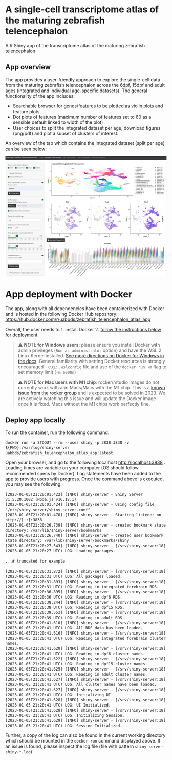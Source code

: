 # A single-cell transcriptome atlas of the maturing zebrafish telencephalon
A R Shiny app of the transcriptome atlas of the maturing zebrafish telencephalon

<!-- TODO: ### Citation [once link is available] -->
## App overview

The app provides a user-friendly approach to explore the single-cell data from the maturing zebrafish telencephalon across the 6dpf, 15dpf and adult ages (integrated and individual age-specific datasets). The general functionality of the app includes:

* Searchable browser for genes/features to be plotted as violin plots and feature plots.
* Dot plots of features (maximum number of features set to 60 as a sensible default linked to width of the plot)
* User choices to split the integrated dataset per age, download figures (png/pdf) and plot a subset of clusters of interest.

An overview of the tab which contains the integrated dataset (split per age) can be seen below:

<img src="./figs/overview.png" align="center" width="850px" />

<br>

# App deployment with Docker

The app, along with all dependencies have been containerized with Docker and is hosted in the following Docker Hub repository: <https://hub.docker.com/r/uabbds/zebrafish_telencephalon_atlas_app>

Overall, the user needs to 1. install Docker 2. [follow the instructions below for deployment](#deploy-app-locally).

> :warning: **NOTE for Windows users**: please ensure you install Docker with admin privileges (`Run as administrator` option) and have the WSL 2 Linux Kernel installed. [See more directions on Docker for Windows in the docs](https://docs.docker.com/desktop/install/windows-install/). General familiarity with setting Docker resources is strongly encouraged - e.g.: `.wslconfig` file and use of the `docker run -m` flag to set memory limit (`-m 6000m`)

> :warning: **NOTE for Mac users with M1 chip**: rocker/rstudio images do not currently work with arm Macs/Macs with the M1 chip. This is a [known issue from the rocker group](https://github.com/rocker-org/rocker-versioned2/issues/144) and is expected to be solved in 2023. We are actively watching this issue and will update the Docker image once it is fixed. Macs without the M1 chips work perfectly fine.
## Deploy app locally

To run the container, run the following command:

```
docker run -a STDOUT --rm --user shiny -p 3838:3838 -v ${PWD}:/var/log/shiny-server uabbds/zebrafish_telencephalon_atlas_app:latest
```

Open your browser, and go to the following localhost <http://localhost:3838> . Loading times are variable on your computer (OS should follow recommended specs by Docker). Log statements have been added to the app to provide users with progress. Once the command above is executed, you may see the following:

```
[2023-01-05T21:20:01.422] [INFO] shiny-server - Shiny Server v1.5.20.1002 (Node.js v16.18.1)
[2023-01-05T21:20:01.424] [INFO] shiny-server - Using config file "/etc/shiny-server/shiny-server.conf"
[2023-01-05T21:20:01.470] [INFO] shiny-server - Starting listener on http://[::]:3838
[2023-01-05T21:20:26.739] [INFO] shiny-server - created bookmark state directory: /var/lib/shiny-server/bookmarks
[2023-01-05T21:20:26.740] [INFO] shiny-server - created user bookmark state directory: /var/lib/shiny-server/bookmarks/shiny
[2023-01-05T21:20:27.543] [INFO] shiny-server - [/srv/shiny-server:18] (2023-01-05 21:20:27 UTC) LOG: Loading packages.

...# truncated for example

[2023-01-05T21:20:31.872] [INFO] shiny-server - [/srv/shiny-server:18] (2023-01-05 21:20:31 UTC) LOG: All packages loaded.
[2023-01-05T21:20:31.893] [INFO] shiny-server - [/srv/shiny-server:18] (2023-01-05 21:20:31 UTC) LOG: Reading in integrated forebrain RDS.
[2023-01-05T21:20:36.895] [INFO] shiny-server - [/srv/shiny-server:18] (2023-01-05 21:20:36 UTC) LOG: Reading in dpf6 RDS.
[2023-01-05T21:20:38.244] [INFO] shiny-server - [/srv/shiny-server:18] (2023-01-05 21:20:38 UTC) LOG: Reading in dpf15 RDS.
[2023-01-05T21:20:39.553] [INFO] shiny-server - [/srv/shiny-server:18] (2023-01-05 21:20:39 UTC) LOG: Reading in adult RDS.
[2023-01-05T21:20:41.610] [INFO] shiny-server - [/srv/shiny-server:18] (2023-01-05 21:20:41 UTC) LOG: All RDS data has been loaded.
[2023-01-05T21:20:41.616] [INFO] shiny-server - [/srv/shiny-server:18] (2023-01-05 21:20:41 UTC) LOG: Reading in integrated forebrain cluster names.
[2023-01-05T21:20:41.620] [INFO] shiny-server - [/srv/shiny-server:18] (2023-01-05 21:20:41 UTC) LOG: Reading in dpf6 cluster names.
[2023-01-05T21:20:41.622] [INFO] shiny-server - [/srv/shiny-server:18] (2023-01-05 21:20:41 UTC) LOG: Reading in dpf15 cluster names.
[2023-01-05T21:20:41.625] [INFO] shiny-server - [/srv/shiny-server:18] (2023-01-05 21:20:41 UTC) LOG: Reading in adult cluster names.
[2023-01-05T21:20:41.627] [INFO] shiny-server - [/srv/shiny-server:18] (2023-01-05 21:20:41 UTC) LOG: All cluster names have been loaded.
[2023-01-05T21:20:41.627] [INFO] shiny-server - [/srv/shiny-server:18] (2023-01-05 21:20:41 UTC) LOG: Initializing UI.
[2023-01-05T21:20:41.628] [INFO] shiny-server - [/srv/shiny-server:18] (2023-01-05 21:20:41 UTC) LOG: UI Initialized.
[2023-01-05T21:20:41.628] [INFO] shiny-server - [/srv/shiny-server:18] (2023-01-05 21:20:41 UTC) LOG: Initializing Session.
[2023-01-05T21:20:41.629] [INFO] shiny-server - [/srv/shiny-server:18] (2023-01-05 21:20:41 UTC) LOG: Session Initialized.
```

Further, a copy of the log can also be found in the current working directory which should be  mounted in the `docker run` command displayed above. If an issue is found, please inspect the log file (file with pattern `shiny-server-shiny-*.log`)